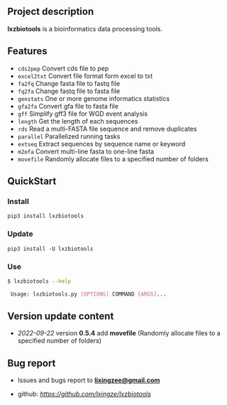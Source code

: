 ## Project description

**lxzbiotools** is a bioinformatics data processing tools.

## Features

+ `cds2pep`         Convert cds file to pep 
+ `excel2txt`       Convert file format form excel to txt
+ `fa2fq`           Change fasta file to fastq file
+ `fq2fa`           Change fastq file to fasta file
+ `genstats`        One or more genome informatics statistics
+ `gfa2fa`          Convert gfa file to fasta file
+ `gff`             Simplify gff3 file for WGD event analysis
+ `length`          Get the length of each sequences
+ `rds`             Read a multi-FASTA file sequence and remove duplicates
+ `parallel`        Parallelized running tasks
+ `extseq`          Extract sequences by sequence name or keyword 
+ `m2ofa`           Convert multi-line fasta to one-line fasta           
+ `movefile`        Randomly allocate files to a specified number of folders 

## QuickStart


### Install

```
pip3 install lxzbiotools
```

### Update

```
pip3 install -U lxzbiotools
```

### Use

```bash
$ lxzbiotools --help

 Usage: lxzbiotools.py [OPTIONS] COMMAND [ARGS]...
```


## Version update content
+ *2022-09-22* version **0.5.4** add **movefile** (Randomly allocate files to a specified number of folders)

## Bug report 

+ Issues and bugs report to **lixingzee@gmail.com**

+ github: *https://github.com/lxingze/lxzbiotools*


